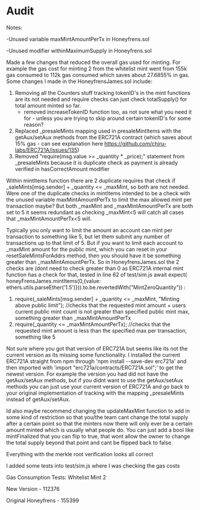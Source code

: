 # Audit
Notes:

-Unused variable maxMintAmountPerTx in Honeyfrens.sol

-Unused modifier withinMaximumSupply in Honeyfrens.sol

Made a few changes that reduced the overall gas used for minting. For example the gas cost for minting 2 from the whitelist mint went from 155k gas consumed to 112k gas consumed which saves about 27.6855% in gas. Some changes I made in the HoneyfrensJames.sol include:
1. Removing all the Counters stuff tracking tokenID's in the mint functions are its not needed and require checks can just check totalSupply() for total amount minted so far.
    - removed increaseTokenID function too, as not sure what you need it for - unless you are trying to skip around certain tokenID's for some reason?
2. Replaced _presaleMints mapping used in presaleMintItems with the getAux/setAux methods from the ERC721A contract (which saves about 15% gas - can see explanation here https://github.com/chiru-labs/ERC721A/issues/135)
3. Removed "require(msg.value >= _quantity * _price);" statement from _presaleMints because it is duplicate check as payment is already verified in hasCorrectAmount modifier

Within mintItems function there are 2 duplicate requires that check if  _saleMints[msg.sender] + _quantity <= _maxMint, so both are not needed. Were one of the duplicate checks in mintItems intended to be a check with the unused variable maxMintAmountPerTx  to limit the max allowed mint per transaction maybe? But both _maxMint and _maxMintAmountPerTx are both set to 5 it seems redundant as checking _maxMint<5 will catch all cases that _maxMintAmountPerTx<5 will.

Typically you only want to limit the amount an account can mint per transaction to something like 5, but let them submit any number of transactions up to that limit of 5. But if you want to limit each account to _maxMint amount for the public mint, which you can reset in your resetSaleMintsForAddrs method, then you should have it be something greater than _maxMintAmountPerTx. So in HoneyfrensJames.sol the 2 checks are (dont need to check greater than 0 as ERC721A internal mint function has a check for that, tested in line 62 of test/sim.js await expect( honeyFrensJames.mintItems(0,{value: ethers.utils.parseEther('1.5')})).to.be.revertedWith("MintZeroQuantity")) :

1. require(_saleMints[msg.sender] + _quantity <= _maxMint, "Minting above public limit");   //checks that the requested mint amount + users current public mint count is not greater than specified public mint max, something greater than _maxMintAmountPerTx
2. require(_quantity <= _maxMintAmountPerTx); //checks that the requested mint amount is less than the specified max per transaction, something like 5 

Not sure where you got that version of ERC721A but seems like its not the current version as its missing some functionality. I installed the current ERC721A straight from npm through 'npm install --save-dev erc721a' and then imported with 'import "erc721a/contracts/ERC721A.sol";' to get the newest version. For example the version you had did not have the getAux/setAux methods, but if you didnt want to use the getAux/setAux methods you can just use your current version of ERC721A and go back to your original implementation of tracking with the mapping _presaleMints instead of getAux/setAux.

Id also maybe recommend changing the updateMaxMint function to add in some kind of restriction so that you/the team cant change the total supply after a certain point so that the minters now there will only ever be a certain amount minted which is usually what people do. You can just add a bool like mintFinalized that you can flip to true, that wont allow the owner to change the total supply beyond that point and cant be flipped back to false.

Everything with the merkle root verification looks all correct

I added some tests into test/sim.js where I was checking the gas costs

Gas Consumption Tests:
Whitelist Mint 2 

New Version - 112376

Original Honeyfrens - 155399

